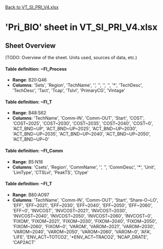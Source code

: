 [Back to VT_SI_PRI_V4.xlsx](README.md)

# 'Pri_BIO' sheet in VT_SI_PRI_V4.xlsx

## Sheet Overview

(TODO: Overview of the sheet. Units used, sources of data, etc.)

#### Table definition: ~FI_Process
- **Range**: B20:Q46
- **Columns**: 'Sets', 'Region', 'TechName', '*', '*', '*', '*', '*', 'TechDesc', 'TechDesc', 'Tact', 'Tcap', 'Tslvl', 'PrimaryCG', 'Vintage'

#### Table definition: ~FI_T
- **Range**: B48:S62
- **Columns**: 'TechName', 'Comm-IN', 'Comm-OUT', 'Start', 'COST', 'COST\~2025', 'COST\~2030', 'COST\~2035', 'COST\~2040', 'COST\~0', 'ACT_BND\~UP', 'ACT_BND\~UP\~2025', 'ACT_BND\~UP\~2030', 'ACT_BND\~UP\~2035', 'ACT_BND\~UP\~2040', 'ACT_BND\~UP\~2050', 'ACT_BND\~UP\~0'

#### Table definition: ~FI_Comm
- **Range**: B5:N18
- **Columns**: 'Csets', 'Region', 'CommName', '*', '*', 'CommDesc', '*', 'Unit', 'LimType', 'CTSLvl', 'PeakTS', 'Ctype'

#### Table definition: ~FI_T
- **Range**: B80:AO97
- **Columns**: 'TechName', 'Comm-IN', 'Comm-OUT', 'Start', 'Share-O\~LO', 'EFF', 'EFF\~2021', 'EFF\~2030', 'EFF\~2040', 'EFF\~2050', 'EFF\~2060', 'EFF\~0', 'INVCOST', 'INVCOST\~2021', 'INVCOST\~2030', 'INVCOST\~2040', 'INVCOST\~2050', 'INVCOST\~2060', 'INVCOST\~0', 'FIXOM', 'FIXOM\~2021', 'FIXOM\~2030', 'FIXOM\~2040', 'FIXOM\~2050', 'FIXOM\~2060', 'FIXOM\~0', 'VAROM', 'VAROM\~2021', 'VAROM\~2030', 'VAROM\~2040', 'VAROM\~2050', 'VAROM\~2060', 'VAROM\~0', 'AFA', 'LIFE', 'ENV_ACT\~TOTCO2', '*ENV_ACT\~TRACO2', 'NCAP_DRATE', 'CAP2ACT'

